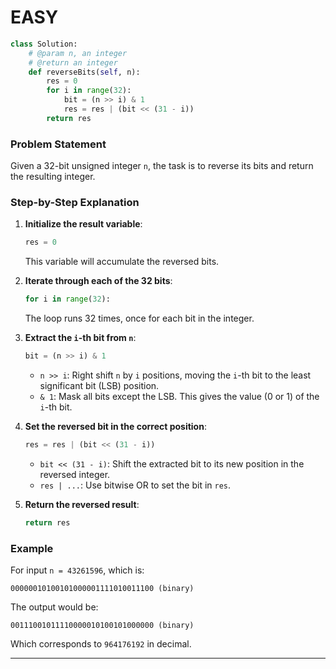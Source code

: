 # EASY 

```python
class Solution:
    # @param n, an integer
    # @return an integer
    def reverseBits(self, n):
        res = 0
        for i in range(32):
            bit = (n >> i) & 1
            res = res | (bit << (31 - i))
        return res
```

### Problem Statement

Given a 32-bit unsigned integer `n`, the task is to reverse its bits and return the resulting integer.

### Step-by-Step Explanation

1. **Initialize the result variable**:

   ```python
   res = 0
   ```

   This variable will accumulate the reversed bits.

2. **Iterate through each of the 32 bits**:

   ```python
   for i in range(32):
   ```

   The loop runs 32 times, once for each bit in the integer.

3. **Extract the `i`-th bit from `n`**:

   ```python
   bit = (n >> i) & 1
   ```

   * `n >> i`: Right shift `n` by `i` positions, moving the `i`-th bit to the least significant bit (LSB) position.
   * `& 1`: Mask all bits except the LSB. This gives the value (0 or 1) of the `i`-th bit.

4. **Set the reversed bit in the correct position**:

   ```python
   res = res | (bit << (31 - i))
   ```

   * `bit << (31 - i)`: Shift the extracted bit to its new position in the reversed integer.
   * `res | ...`: Use bitwise OR to set the bit in `res`.

5. **Return the reversed result**:

   ```python
   return res
   ```

### Example

For input `n = 43261596`, which is:

```
00000010100101000001111010011100 (binary)
```

The output would be:

```
00111001011110000010100101000000 (binary)
```

Which corresponds to `964176192` in decimal.

---

